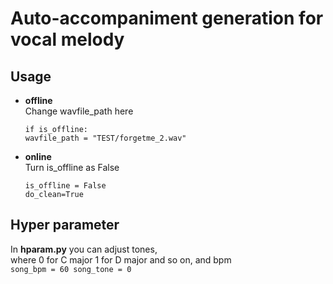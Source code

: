 # Auto-accompaniment generation for vocal melody
## Usage
 * **offline** \
    Change wavfile_path here
    ```
    if is_offline:
    wavfile_path = "TEST/forgetme_2.wav"
      ```
 * **online** \
    Turn is_offline as False
    ```
    is_offline = False
    do_clean=True
    ```
## Hyper parameter
In **hparam.py** you can adjust tones, \
where 0 for C major 1 for D major and so on, and bpm \
    ```
    song_bpm = 60
    song_tone = 0
    ```
